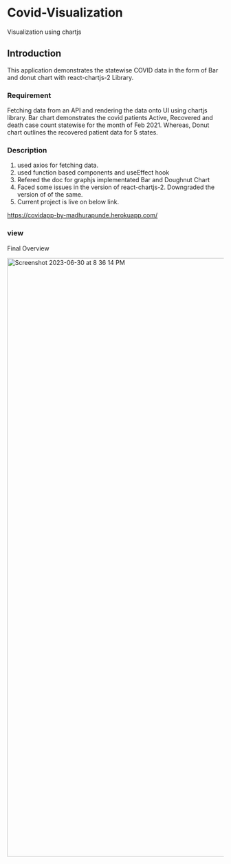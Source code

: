# Covid-Visualization
Visualization using chartjs


## Introduction ##

This application demonstrates the statewise COVID data in the form of Bar and donut chart with react-chartjs-2 Library.  

### Requirement  ###

Fetching data from an API and rendering the data onto UI using chartjs library.
Bar chart demonstrates the covid patients Active, Recovered and death case count statewise for the month of Feb 2021.
Whereas, Donut chart outlines the recovered patient data for 5 states.


### Description ###

1) used axios for fetching data.
2) used function based components and useEffect hook
3) Refered the doc for graphjs implementated Bar and Doughnut Chart
4) Faced some issues in the version of react-chartjs-2. Downgraded the version of 
    of the same. 
5) Current project is live on below link.


https://covidapp-by-madhurapunde.herokuapp.com/

### view ###

Final Overview



<img width="1388" alt="Screenshot 2023-06-30 at 8 36 14 PM" src="https://github.com/madhura-punde/CovidVisualization/assets/101276214/a1d579c6-4337-47b8-9c1a-1a2220c3b568">
